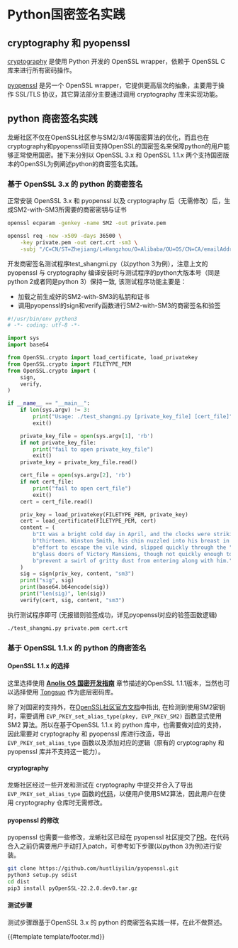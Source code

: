 # Python国密签名实践

## cryptography 和 pyopenssl

[cryptography](https://github.com/pyca/cryptography) 是使用 Python 开发的 OpenSSL wrapper，依赖于 OpenSSL C 库来进行所有密码操作。

[pyopenssl](https://github.com/pyca/pyopenssl) 是另一个 OpenSSL wrapper，它提供更高层次的抽象，主要用于操作 SSL/TLS 协议，其它算法部分主要通过调用 cryptography 库来实现功能。

## python 商密签名实践

龙蜥社区不仅在OpenSSL社区参与SM2/3/4等国密算法的优化，而且也在cryptography和pyopenssl项目支持OpenSSL的国密签名来保障python的用户能够正常使用国密。接下来分别以 OpenSSL 3.x 和 OpenSSL 1.1.x 两个支持国密版本的OpenSSL为例阐述python的商密签名实践。

### 基于 OpenSSL 3.x 的 python 的商密签名

正常安装 OpenSSL 3.x 和 pyopenssl 以及 cryptography 后（无需修改）后，生成SM2-with-SM3所需要的商密密钥与证书

```sh
openssl ecparam -genkey -name SM2 -out private.pem

openssl req -new -x509 -days 36500 \
    -key private.pem -out cert.crt -sm3 \
    -subj "/C=CN/ST=Zhejiang/L=Hangzhou/O=Alibaba/OU=OS/CN=CA/emailAddress=ca@foo.com"
```

开发商密签名测试程序test_shangmi.py（以python 3为例），注意上文的 pyopenssl 与 cryptography 编译安装时与测试程序的python大版本号（同是python 2或者同是python 3）保持一致, 该测试程序功能主要是：

- 加载之前生成好的SM2-with-SM3的私钥和证书
- 调用pyopenssl的sign和verify函数进行SM2-with-SM3的商密签名和验签

```python
#!/usr/bin/env python3
# -*- coding: utf-8 -*-

import sys
import base64

from OpenSSL.crypto import load_certificate, load_privatekey
from OpenSSL.crypto import FILETYPE_PEM
from OpenSSL.crypto import (
    sign,
    verify,
)

if __name__ == "__main__":
    if len(sys.argv) != 3:
        print("Usage: ./test_shangmi.py [private_key_file] [cert_file]")
        exit()

    private_key_file = open(sys.argv[1], 'rb')
    if not private_key_file:
        print("fail to open private_key_file")
        exit()
    private_key = private_key_file.read()

    cert_file = open(sys.argv[2], 'rb')
    if not cert_file:
        print("fail to open cert_file")
        exit()
    cert = cert_file.read()

    priv_key = load_privatekey(FILETYPE_PEM, private_key)
    cert = load_certificate(FILETYPE_PEM, cert)
    content = (
        b"It was a bright cold day in April, and the clocks were striking "
        b"thirteen. Winston Smith, his chin nuzzled into his breast in an "
        b"effort to escape the vile wind, slipped quickly through the "
        b"glass doors of Victory Mansions, though not quickly enough to "
        b"prevent a swirl of gritty dust from entering along with him."
    )
    sig = sign(priv_key, content, "sm3")
    print("sig", sig)
    print(base64.b64encode(sig))
    print("len(sig)", len(sig))
    verify(cert, sig, content, "sm3") 
```

执行测试程序即可 (无报错则验签成功，详见pyopenssl对应的验签函数逻辑)

```sh
./test_shangmi.py private.pem cert.crt
```

### 基于 OpenSSL 1.1.x 的 python 的商密签名

#### OpenSSL 1.1.x 的选择

这里选择使用 [**Anolis OS 国密开发指南**](anolisos_guide.html) 章节描述的OpenSSL 1.1.1版本，当然也可以选择使用 [Tongsuo](https://github.com/Tongsuo-Project/Tongsuo) 作为底层密码库。

除了对国密的支持外，在[OpenSSL社区官方文档](https://github.com/openssl/openssl/blob/OpenSSL_1_1_1/doc/man3/EVP_PKEY_set1_RSA.pod)中指出, 在检测到使用SM2密钥时，需要调用 `EVP_PKEY_set_alias_type(pkey, EVP_PKEY_SM2)` 函数显式使用 SM2 算法。所以在基于OpenSSL 1.1.x 的 python 库中，也需要做对应的支持，因此需要对 cryptography 和 pyopenssl 库进行改造，导出 `EVP_PKEY_set_alias_type` 函数以及添加对应的逻辑（原有的 cryptography 和 pyopenssl 库并不支持这一能力）。

#### cryptography

龙蜥社区经过一些开发和测试在 cryptography 中提交并合入了导出 `EVP_PKEY_set_alias_type` 函数的[代码](https://github.com/pyca/cryptography/pull/7935)，以便用户使用SM2算法，因此用户在使用 cryptography 仓库时无需修改。

#### pyopenssl 的修改

pyopenssl 也需要一些修改，龙蜥社区已经在 pyopenssl 社区提交了[PR](https://github.com/pyca/pyopenssl/pull/1172)。在代码合入之前仍需要用户手动打入patch，可参考如下步骤(以python 3为例)进行安装。

```sh
git clone https://github.com/hustliyilin/pyopenssl.git
python3 setup.py sdist
cd dist
pip3 install pyOpenSSL-22.2.0.dev0.tar.gz
```

#### 测试步骤

测试步骤跟基于OpenSSL 3.x 的 python 的商密签名实践一样，在此不做赘述。

{{#template template/footer.md}}
